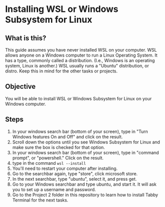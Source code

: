 # Installing WSL or Windows Subsystem for Linux
## What is this?
This guide assumes you have never installed WSL on your computer. WSL allows anyone on a Windows computer to run a Linux Operating System. It has a type, commonly called a distribution. (I.e., Windows is an operating system, Linux is another.) WSL usually runs a "Ubuntu" distribution, or distro. Keep this in mind for the other tasks or projects.

## Objective
You will be able to install WSL or Windows Subsystem for Linux on your Windows computer.

## Steps
1. In your windows search bar (bottom of your screen), type in "Turn Windows features On and Off" and click on the result.
2. Scroll down the options until you see Windows Subsystem for Linux and make sure the box is checked for that option.
3. In your windows search bar (bottom of your screen), type in "command prompt", or "powershell." Click on the result.
4. type in the command ```wsl --install```
5. You'll need to restart your computer after installing.
6. Go to the searchbar again, type "store", click microsoft store.
7. In the next searchbar, type "ubuntu", select it, and press get.
8. Go to your Windows searchbar and type ubuntu, and start it. It will ask you to set up a username and password.
9. Go to the Project 2 folder in this repository to learn how to install Tabby Terminal for the next tasks.